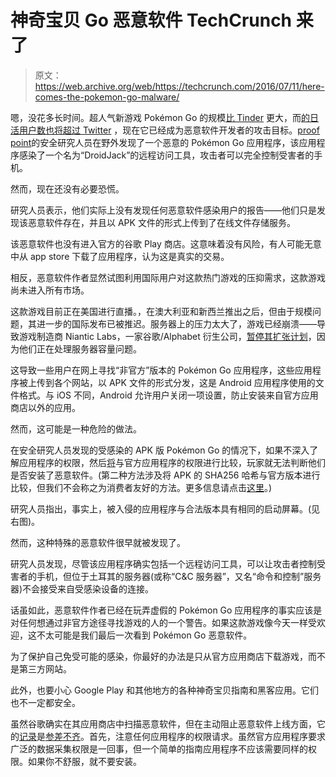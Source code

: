 # 神奇宝贝 Go 恶意软件 TechCrunch 来了

> 原文：<https://web.archive.org/web/https://techcrunch.com/2016/07/11/here-comes-the-pokemon-go-malware/>

嗯，没花多长时间。超人气新游戏 Pokémon Go 的规模[比 Tinder](https://web.archive.org/web/20230126170022/http://www.businessinsider.com/pokmon-gobigger-than-tinder-overtake-twitter-similarweb-data-stock-price-nintendo-niantic-2016-7) 更大，而[的日活用户数也将超过 Twitter](https://web.archive.org/web/20230126170022/http://www.forbes.com/sites/jasonevangelho/2016/07/10/pokemon-go-about-to-surpass-twitter-in-daily-active-users/#1fa51c3b5174) ，现在它已经成为恶意软件开发者的攻击目标。[proof point](https://web.archive.org/web/20230126170022/https://www.proofpoint.com/us/threat-insight/post/droidjack-uses-side-load-backdoored-pokemon-go-android-app)的安全研究人员在野外发现了一个恶意的 Pokémon Go 应用程序，该应用程序感染了一个名为“DroidJack”的远程访问工具，攻击者可以完全控制受害者的手机。

然而，现在还没有必要恐慌。

研究人员表示，他们实际上没有发现任何恶意软件感染用户的报告——他们只是发现该恶意软件存在，并且以 APK 文件的形式上传到了在线文件存储服务。

该恶意软件也没有进入官方的谷歌 Play 商店。这意味着没有风险，有人可能无意中从 app store 下载了应用程序，认为这是真实的交易。

相反，恶意软件作者显然试图利用国际用户对这款热门游戏的压抑需求，这款游戏尚未进入所有市场。

这款游戏目前正在美国进行直播。，在澳大利亚和新西兰推出之后，但由于规模问题，其进一步的国际发布已被推迟。服务器上的压力太大了，游戏已经崩溃——导致游戏制造商 Niantic Labs，一家谷歌/Alphabet 衍生公司，[暂停其扩张计划](https://web.archive.org/web/20230126170022/http://www.businessinsider.com/pokemon-go-international-rollout-paused-2016-7?op=1)，因为他们正在处理服务器容量问题。

这导致一些用户在网上寻找“非官方”版本的 Pokémon Go 应用程序，这些应用程序被上传到各个网站，以 APK 文件的形式分发，这是 Android 应用程序使用的文件格式。与 iOS 不同，Android 允许用户关闭一项设置，防止安装来自官方应用商店以外的应用。

然而，这可能是一种危险的做法。

在安全研究人员发现的受感染的 APK 版 Pokémon Go 的情况下，如果不深入了解应用程序的权限，然后[将](https://web.archive.org/web/20230126170022/https://www.proofpoint.com/us/threat-insight/post/droidjack-uses-side-load-backdoored-pokemon-go-android-app)与官方应用程序的权限进行比较，玩家就无法判断他们是否安装了恶意软件。(第二种方法涉及将 APK 的 SHA256 哈希与官方版本进行比较，但我们不会称之为消费者友好的方法。更多信息请点击[这里](https://web.archive.org/web/20230126170022/https://www.proofpoint.com/us/threat-insight/post/droidjack-uses-side-load-backdoored-pokemon-go-android-app)。)

研究人员指出，事实上，被入侵的应用程序与合法版本具有相同的启动屏幕。(见右图)。

然而，这种特殊的恶意软件很早就被发现了。

研究人员发现，尽管该应用程序确实包括一个远程访问工具，可以让攻击者控制受害者的手机，但位于土耳其的服务器(或称“C&C 服务器”，又名“命令和控制”服务器)不会接受来自受感染设备的连接。

话虽如此，恶意软件作者已经在玩弄虚假的 Pokémon Go 应用程序的事实应该是对任何想通过非官方途径寻找游戏的人的一个警告。如果这款游戏像今天一样受欢迎，这不太可能是我们最后一次看到 Pokémon Go 恶意软件。

为了保护自己免受可能的感染，你最好的办法是只从官方应用商店下载游戏，而不是第三方网站。

此外，也要小心 Google Play 和其他地方的各种神奇宝贝指南和黑客应用。它们也不一定都安全。

虽然谷歌确实在其应用商店中扫描恶意软件，但在主动阻止恶意软件上线方面，它的[记录](https://web.archive.org/web/20230126170022/https://techcrunch.com/2013/04/20/newly-discovered-android-malware-was-downloaded-millions-of-times/)是[参差不齐](https://web.archive.org/web/20230126170022/https://techcrunch.com/2015/02/03/new-adware-found-in-google-play-apps-with-millions-of-downloads/)。首先，注意任何应用程序的权限请求。虽然官方应用程序要求广泛的数据采集权限是一回事，但一个简单的指南应用程序不应该需要同样的权限。如果你不舒服，就不要安装。